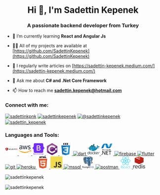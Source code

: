 <h1 align="center">Hi 👋, I'm Sadettin Kepenek</h1>
<h3 align="center">A passionate backend developer from Turkey</h3>

- 🌱 I’m currently learning **React and Angular Js**

- 👨‍💻 All of my projects are available at [https://github.com/SadettinKepenek](https://github.com/SadettinKepenek)

- 📝 I regularly write articles on [https://sadettin-kepenek.medium.com/](https://sadettin-kepenek.medium.com/)

- 💬 Ask me about **C# and .Net Core Framework**

- 📫 How to reach me **sadettin.kepenek@hotmail.com**

<h3 align="left">Connect with me:</h3>
<p align="left">
<a href="https://twitter.com/sadettinkpnk" target="blank"><img align="center" src="https://cdn.jsdelivr.net/npm/simple-icons@3.0.1/icons/twitter.svg" alt="sadettinkpnk" height="30" width="40" /></a>
<a href="https://linkedin.com/in/sadettinkepenek" target="blank"><img align="center" src="https://cdn.jsdelivr.net/npm/simple-icons@3.0.1/icons/linkedin.svg" alt="sadettinkepenek" height="30" width="40" /></a>
<a href="https://medium.com/@sadettinkepenek" target="blank"><img align="center" src="https://cdn.jsdelivr.net/npm/simple-icons@3.0.1/icons/medium.svg" alt="@sadettinkepenek" height="30" width="40" /></a>
<a href="https://www.hackerrank.com/sadettin_kepenek" target="blank"><img align="center" src="https://cdn.jsdelivr.net/npm/simple-icons@3.0.1/icons/hackerrank.svg" alt="sadettin_kepenek" height="30" width="40" /></a>
</p>

<h3 align="left">Languages and Tools:</h3>
<p align="left"> <a href="https://angular.io" target="_blank"> <img src="https://raw.githubusercontent.com/devicons/devicon/master/icons/angularjs/angularjs-original-wordmark.svg" alt="angularjs" width="40" height="40"/> </a> <a href="https://aws.amazon.com" target="_blank"> <img src="https://raw.githubusercontent.com/devicons/devicon/master/icons/amazonwebservices/amazonwebservices-original-wordmark.svg" alt="aws" width="40" height="40"/> </a> <a href="https://getbootstrap.com" target="_blank"> <img src="https://raw.githubusercontent.com/devicons/devicon/master/icons/bootstrap/bootstrap-plain-wordmark.svg" alt="bootstrap" width="40" height="40"/> </a> <a href="https://www.w3schools.com/cs/" target="_blank"> <img src="https://raw.githubusercontent.com/devicons/devicon/master/icons/csharp/csharp-original.svg" alt="csharp" width="40" height="40"/> </a> <a href="https://www.w3schools.com/css/" target="_blank"> <img src="https://raw.githubusercontent.com/devicons/devicon/master/icons/css3/css3-original-wordmark.svg" alt="css3" width="40" height="40"/> </a> <a href="https://dart.dev" target="_blank"> <img src="https://www.vectorlogo.zone/logos/dartlang/dartlang-icon.svg" alt="dart" width="40" height="40"/> </a> <a href="https://www.docker.com/" target="_blank"> <img src="https://raw.githubusercontent.com/devicons/devicon/master/icons/docker/docker-original-wordmark.svg" alt="docker" width="40" height="40"/> </a> <a href="https://dotnet.microsoft.com/" target="_blank"> <img src="https://raw.githubusercontent.com/devicons/devicon/master/icons/dot-net/dot-net-original-wordmark.svg" alt="dotnet" width="40" height="40"/> </a> <a href="https://firebase.google.com/" target="_blank"> <img src="https://www.vectorlogo.zone/logos/firebase/firebase-icon.svg" alt="firebase" width="40" height="40"/> </a> <a href="https://flutter.dev" target="_blank"> <img src="https://www.vectorlogo.zone/logos/flutterio/flutterio-icon.svg" alt="flutter" width="40" height="40"/> </a> <a href="https://git-scm.com/" target="_blank"> <img src="https://www.vectorlogo.zone/logos/git-scm/git-scm-icon.svg" alt="git" width="40" height="40"/> </a> <a href="https://heroku.com" target="_blank"> <img src="https://www.vectorlogo.zone/logos/heroku/heroku-icon.svg" alt="heroku" width="40" height="40"/> </a> <a href="https://www.w3.org/html/" target="_blank"> <img src="https://raw.githubusercontent.com/devicons/devicon/master/icons/html5/html5-original-wordmark.svg" alt="html5" width="40" height="40"/> </a> <a href="https://developer.mozilla.org/en-US/docs/Web/JavaScript" target="_blank"> <img src="https://raw.githubusercontent.com/devicons/devicon/master/icons/javascript/javascript-original.svg" alt="javascript" width="40" height="40"/> </a> <a href="https://www.microsoft.com/en-us/sql-server" target="_blank"> <img src="https://cdn.worldvectorlogo.com/logos/microsoft-sql-server.svg" alt="mssql" width="40" height="40"/> </a> <a href="https://www.postgresql.org" target="_blank"> <img src="https://raw.githubusercontent.com/devicons/devicon/master/icons/postgresql/postgresql-original-wordmark.svg" alt="postgresql" width="40" height="40"/> </a> <a href="https://postman.com" target="_blank"> <img src="https://www.vectorlogo.zone/logos/getpostman/getpostman-icon.svg" alt="postman" width="40" height="40"/> </a> <a href="https://reactjs.org/" target="_blank"> <img src="https://raw.githubusercontent.com/devicons/devicon/master/icons/react/react-original-wordmark.svg" alt="react" width="40" height="40"/> </a> <a href="https://redis.io" target="_blank"> <img src="https://raw.githubusercontent.com/devicons/devicon/master/icons/redis/redis-original-wordmark.svg" alt="redis" width="40" height="40"/> </a> </p>

<p><img align="center" src="https://github-readme-stats.vercel.app/api/top-langs?username=sadettinkepenek&show_icons=true&locale=en&layout=compact" alt="sadettinkepenek" /></p>

<p><img align="center" src="https://github-readme-streak-stats.herokuapp.com/?user=sadettinkepenek&" alt="sadettinkepenek" /></p>
